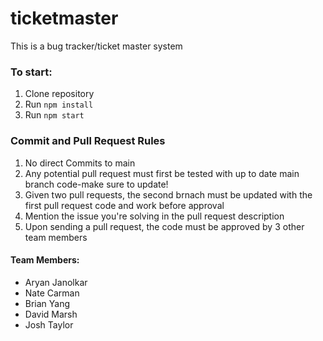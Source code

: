 # ticketmaster
This is a bug tracker/ticket master system

### To start:
1. Clone repository
2. Run `npm install`
3. Run `npm start`
### Commit and Pull Request Rules
1. No direct Commits to main
2. Any potential pull request must first be tested with up to date main branch code-make sure to update!
3. Given two pull requests, the second brnach must be updated with the first pull request code and work before approval 
4. Mention the issue you're solving in the pull request description 
5. Upon sending a pull request, the code must be approved by 3 other team members
#### Team Members:
- Aryan Janolkar
- Nate Carman
- Brian Yang
- David Marsh
- Josh Taylor